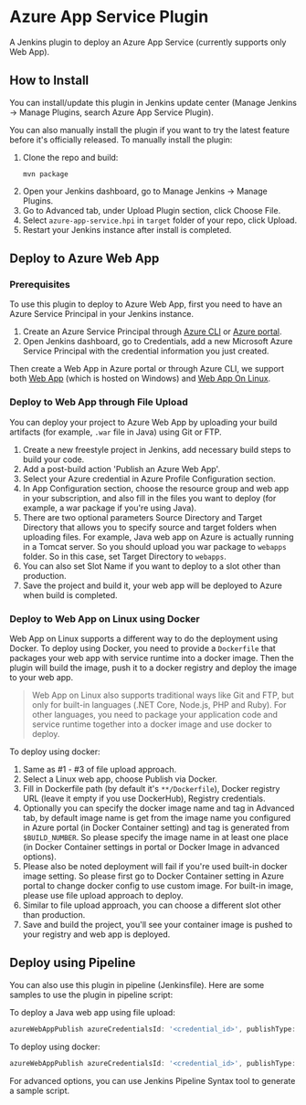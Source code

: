 # Azure App Service Plugin

A Jenkins plugin to deploy an Azure App Service (currently supports only Web App).

## How to Install

You can install/update this plugin in Jenkins update center (Manage Jenkins -> Manage Plugins, search Azure App Service Plugin).

You can also manually install the plugin if you want to try the latest feature before it's officially released.
To manually install the plugin:

1. Clone the repo and build:
   ```
   mvn package
   ```
2. Open your Jenkins dashboard, go to Manage Jenkins -> Manage Plugins.
3. Go to Advanced tab, under Upload Plugin section, click Choose File.
4. Select `azure-app-service.hpi` in `target` folder of your repo, click Upload.
5. Restart your Jenkins instance after install is completed.

## Deploy to Azure Web App

### Prerequisites

To use this plugin to deploy to Azure Web App, first you need to have an Azure Service Principal in your Jenkins instance.

1. Create an Azure Service Principal through [Azure CLI](https://docs.microsoft.com/en-us/cli/azure/create-an-azure-service-principal-azure-cli?toc=%2fazure%2fazure-resource-manager%2ftoc.json) or [Azure portal](https://docs.microsoft.com/en-us/azure/azure-resource-manager/resource-group-create-service-principal-portal).
2. Open Jenkins dashboard, go to Credentials, add a new Microsoft Azure Service Principal with the credential information you just created.

Then create a Web App in Azure portal or through Azure CLI, we support both [Web App](https://azuremarketplace.microsoft.com/en-us/marketplace/apps/Microsoft.WebSite?tab=Overview) (which is hosted on Windows) and [Web App On Linux](https://azuremarketplace.microsoft.com/en-us/marketplace/apps/Microsoft.AppSvcLinux?tab=Overview).

### Deploy to Web App through File Upload

You can deploy your project to Azure Web App by uploading your build artifacts (for example, `.war` file in Java) using Git or FTP.

1. Create a new freestyle project in Jenkins, add necessary build steps to build your code.
2. Add a post-build action 'Publish an Azure Web App'.
3. Select your Azure credential in Azure Profile Configuration section.
4. In App Configuration section, choose the resource group and web app in your subscription, and also fill in the files you want to deploy (for example, a war package if you're using Java).
5. There are two optional parameters Source Directory and Target Directory that allows you to specify source and target folders when uploading files. For example, Java web app on Azure is actually running in a Tomcat server. So you should upload you war package to `webapps` folder. So in this case, set Target Directory to `webapps`.
6. You can also set Slot Name if you want to deploy to a slot other than production.
7. Save the project and build it, your web app will be deployed to Azure when build is completed.

### Deploy to Web App on Linux using Docker

Web App on Linux supports a different way to do the deployment using Docker. To deploy using Docker, you need to provide a `Dockerfile` that packages your web app with service runtime into a docker image. Then the plugin will build the image, push it to a docker registry and deploy the image to your web app.

> Web App on Linux also supports traditional ways like Git and FTP, but only for built-in languages (.NET Core, Node.js, PHP and Ruby). For other languages, you need to package your application code and service runtime together into a docker image and use docker to deploy.

To deploy using docker:

1. Same as #1 - #3 of file upload approach.
2. Select a Linux web app, choose Publish via Docker.
3. Fill in Dockerfile path (by default it's `**/Dockerfile`), Docker registry URL (leave it empty if you use DockerHub), Registry credentials.
4. Optionally you can specify the docker image name and tag in Advanced tab, by default image name is get from the image name you configured in Azure portal (in Docker Container setting) and tag is generated from `$BUILD_NUMBER`. So please specify the image name in at least one place (in Docker Container settings in portal or Docker Image in advanced options).
5. Please also be noted deployment will fail if you're used built-in docker image setting. So please first go to Docker Container setting in Azure portal to change docker config to use custom image. For built-in image, please use file upload approach to deploy.
6. Similar to file upload approach, you can choose a different slot other than production.
7. Save and build the project, you'll see your container image is pushed to your registry and web app is deployed.

## Deploy using Pipeline

You can also use this plugin in pipeline (Jenkinsfile). Here are some samples to use the plugin in pipeline script:

To deploy a Java web app using file upload:

```groovy
azureWebAppPublish azureCredentialsId: '<credential_id>', publishType: 'file', resourceGroup: '<resource_group_name>', appName: '<app_name>', filePath: '*.war', sourceDirectory: 'target', targetDirectory: 'webapps'
```

To deploy using docker:

```groovy
azureWebAppPublish azureCredentialsId: '<credential_id>', publishType: 'docker', resourceGroup: '<resource_group_name>', appName: '<app_name>', dockerImageName: '<image_name>', dockerImageTag: '<image_tag>', dockerRegistryEndpoint: [credentialsId: '<registry_credential_id>', url: "<registry_url>"]
```

For advanced options, you can use Jenkins Pipeline Syntax tool to generate a sample script.
